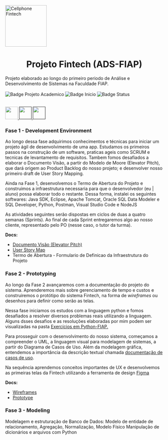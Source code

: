 <img width="132" alt="Cellphone Fintech" src="https://user-images.githubusercontent.com/69209788/189362730-a2bd712a-6a15-475a-8f9e-5c53ce4337b8.png">
<h1 align="center"> Projeto Fintech (ADS-FIAP) </h1>


Projeto elaborado ao longo do primeiro periodo de Análise e Desenvolvimento de Sistemas na Faculdade FIAP. </br> </br>
![Badge Projeto Academico](https://img.shields.io/static/v1?label=projeto&message=academico&color=brightgreen) ![Badge Inicio](https://img.shields.io/static/v1?label=inicio&message=agosto2022&color=yellowgreen) ![Badge Status](https://img.shields.io/static/v1?label=status&message=em%20desenvolvimento&color=yellow)

</br><a href="https://www.java.com/pt-BR/download/"><img src="https://cdn.jsdelivr.net/gh/devicons/devicon/icons/java/java-original.svg" width="40" height="40" /> </a> 
<a href=""><img src="https://cdn.jsdelivr.net/gh/devicons/devicon/icons/python/python-original.svg" width="40" height="40"/> </a>
<a href=""><img src="https://cdn.jsdelivr.net/gh/devicons/devicon/icons/nodejs/nodejs-original.svg" width="40" height="40"/> </a>

<h3>Fase 1 - Development Environment</h3>
<p>Ao longo dessa fase adquirimos conhecimentos e técnicas para iniciar um projeto ágil de desenvolvimento de uma app. Estudamos os primeiros passos na construção de um software, praticas ageis como SCRUM e tecnicas de levantamento de requisitos. Tambem fomos desafiados a elaborar o Documento Visão, a partir do Modelo de Moore (Elevator Pitch), que dará origem ao Product Backlog do nosso projeto; e desenvolver nosso primeiro draft de User Story Mapping. </p>

<p>Ainda na Fase 1, desenvolvemos o Termo de Abertura do Projeto e construimos a infraestrutura necessaria para que o desenvolvedor (eu | aluno) possa elaborar todo o restante. Dessa forma, instalei os seguintes softwares: Java SDK, Eclipse, Apache Tomcat, Oracle SQL Data Modeler e SQL Developer, Python, Postman, Visual Studio Code e NodeJS</p>

<p>As atividades seguintes serão dispostas em ciclos de duas a quatro semanas (Sprints). Ao final de cada Sprint entregaremos algo ao nosso cliente, representado pelo PO (nesse caso, o tutor da turma).</p>
    
<b> Docs: </b>
<ul>
<li><a href= "https://github.com/brunoesm07/Projeto_Fintech_ADS-FIAP/blob/main/Atividade%20-%20Elaborando%20o%20Documento%20Vis%C3%A3o%20do%20Sistema%20%E2%80%93%20FINTECH.pdf">Documento Visão (Elevator Pitch)</a></li>
<li><a href= "https://github.com/brunoesm07/Projeto_Fintech_ADS-FIAP/blob/main/Atividade%20-%20User%20Story%20Map.pdf">User Story Map</a></li>
<li>Termo de Abertura - Formulario de Definicao da Infraestrutura do Projeto</li>
</ul>

<h3>Fase 2 - Prototyping</h3>

<p>Ao longo da Fase 2 avançaremos com a documentação do projeto do sistema. Aprenderemos mais sobre gerenciamento de tempo e custos e construiremos o protótipo do sistema Fintech, na forma de <i>wireframes</i> ou desenhos para definir como serão as telas.</p>

<p>Nessa fase iniciamos os estudos com a linguagem python e fomos desafiados a resolver diversos problemas reais utilizando a linguagem. Alguns dsses desafios e as resoluções elaboradas por mim podem ser visualizadas na pasta <a href="https://github.com/brunoesm07/Projeto_Fintech_ADS-FIAP/tree/main/Exerc%C3%ADcios%20em%20Python-FIAP">Exercícios em Python-FIAP.</a> </p>

<p>Para prosseguir com o desenvolvimento do nosso sistema, começamos a compreender o UML, a linguagem visual para modelagem de sistemas, a partir do Diagrama de Casos de Uso. Além da modelagem gráfica, entendemos a importância da descrição textual chamada <a href="https://github.com/brunoesm07/Projeto_Fintech_ADS-FIAP/blob/main/Documenta%C3%A7%C3%A3o%20de%20Casos%20de%20Uso%20-%20ex.01.pdf">documentação de casos de uso</a>.</p>

<p>Na sequência aprendemos conceitos importantes de UX e desenvolvemos as primeiras telas da Fintech utilizando a ferramenta de design <a href="https://www.figma.com/">Figma</a></p>

<b> Docs: </b>
<ul>
<li><a href="https://github.com/brunoesm07/Projeto_Fintech_ADS-FIAP/blob/main/Wireframes%20Fintech%20RM96757.pdf">Wireframes</a></li>
<li><a href="https://www.figma.com/proto/kEolXTRo4BhvPDdAZy4FBL/Wireframes-Fintech?node-id=1%3A2&scaling=scale-down&page-id=0%3A1&starting-point-node-id=1%3A2">Prototype</a></li>
</ul>

<h3>Fase 3 - Modeling</h3>

Modelagem e estruturação de Banco de Dados: Modelo de entidade de relacionamento, Agregação, Normalização, Modelo Físico
Manipulação de dicionários e arquivos com Python
